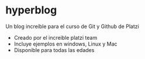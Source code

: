 # hyperblog
Un blog increíble para el curso de Git y Github de Platzi


* Creado por el increible platzi team
* Incluye ejemplos en windows, Linux y Mac
* Disponible para todas las edades
